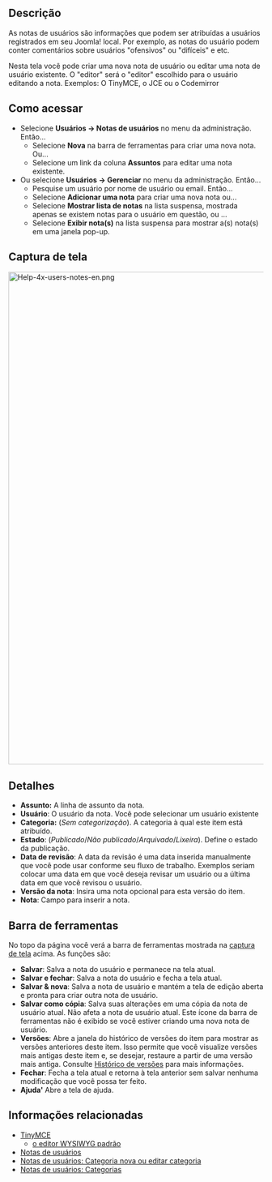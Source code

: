 <!-- Filename: Help4.x:User_Notes:_New_or_Edit / Display title: Notas de usuários: Nova ou Editar -->

## Descrição

As notas de usuários são informações que podem ser atribuídas a usuários
registrados em seu Joomla! local. Por exemplo, as notas do usuário podem
conter comentários sobre usuários "ofensivos" ou "difíceis" e etc.

Nesta tela você pode criar uma nova nota de usuário ou editar uma nota
de usuário existente. O "editor" será o "editor" escolhido para o
usuário editando a nota. Exemplos: O TinyMCE, o JCE ou o Codemirror

## Como acessar

- Selecione **Usuários **→** Notas de usuários** no menu da
  administração. Então...
  - Selecione **Nova** na barra de ferramentas para criar uma nova nota.
    Ou...
  - Selecione um link da coluna **Assuntos** para editar uma nota
    existente.
- Ou selecione **Usuários **→** Gerenciar** no menu da administração.
  Então...
  - Pesquise um usuário por nome de usuário ou email. Então...
  - Selecione **Adicionar uma nota** para criar uma nova nota ou...
  - Selecione **Mostrar lista de notas** na lista suspensa, mostrada
    apenas se existem notas para o usuário em questão, ou ...
  - Selecione **Exibir nota(s)** na lista suspensa para mostrar a(s)
    nota(s) em uma janela pop-up.

## Captura de tela

<img
src="https://docs.joomla.org/images/1/19/Help-4x-users-notes-en.png"
decoding="async" data-file-width="800" data-file-height="972"
width="800" height="972" alt="Help-4x-users-notes-en.png" />

## Detalhes

- **Assunto:** A linha de assunto da nota.
- **Usuário**: O usuário da nota. Você pode selecionar um usuário
  existente
- **Categoria:** (*Sem categorização*). A categoria à qual este item
  está atribuído.
- **Estado**: (*Publicado*/*Não publicado*/*Arquivado*/*Lixeira*).
  Define o estado da publicação.
- **Data de revisão**: A data da revisão é uma data inserida manualmente
  que você pode usar conforme seu fluxo de trabalho. Exemplos seriam
  colocar uma data em que você deseja revisar um usuário ou a última
  data em que você revisou o usuário.
- **Versão da nota**: Insira uma nota opcional para esta versão do item.
- **Nota**: Campo para inserir a nota.

## Barra de ferramentas

No topo da página você verá a barra de ferramentas mostrada na [captura
de tela](#Captura_de_tela) acima. As funções são:

- **Salvar**: Salva a nota do usuário e permanece na tela atual.
- **Salvar e fechar**: Salva a nota do usuário e fecha a tela atual.
- **Salvar & nova**: Salva a nota de usuário e mantém a tela de edição
  aberta e pronta para criar outra nota de usuário.
- **Salvar como cópia**: Salva suas alterações em uma cópia da nota de
  usuário atual. Não afeta a nota de usuário atual. Este ícone da barra
  de ferramentas não é exibido se você estiver criando uma nova nota de
  usuário.
- **Versões**: Abre a janela do histórico de versões do item para
  mostrar as versões anteriores deste item. Isso permite que você
  visualize versões mais antigas deste item e, se desejar, restaure a
  partir de uma versão mais antiga. Consulte [Histórico de
  versões](https://docs.joomla.org/Help4.x:Components_Version_History/pt-br "Help4.x:Components Version History/pt-br")
  para mais informações.
- **Fechar**: Fecha a tela atual e retorna à tela anterior sem salvar
  nenhuma modificação que você possa ter feito.
- **Ajuda'** Abre a tela de ajuda.

## Informações relacionadas

- <a
  href="https://docs.joomla.org/index.php?title=Help4.x:TinyMCE/pt-br&amp;action=edit&amp;redlink=1"
  class="new" title="Help4.x:TinyMCE/pt-br (page does not exist)">TinyMCE
  - o editor WYSIWYG padrão</a>
- [Notas de
  usuários](https://docs.joomla.org/Help4.x:User_Notes/pt-br "Help4.x:User Notes/pt-br")
- <a
  href="https://docs.joomla.org/index.php?title=Help4.x:User_Notes:_New_or_Edit_Category/pt-br&amp;action=edit&amp;redlink=1"
  class="new"
  title="Help4.x:User Notes: New or Edit Category/pt-br (page does not exist)">Notas
  de usuários: Categoria nova ou editar categoria</a>
- [Notas de usuários:
  Categorias](https://docs.joomla.org/Help4.x:User_Notes:_Categories/pt-br "Help4.x:User Notes: Categories/pt-br")

